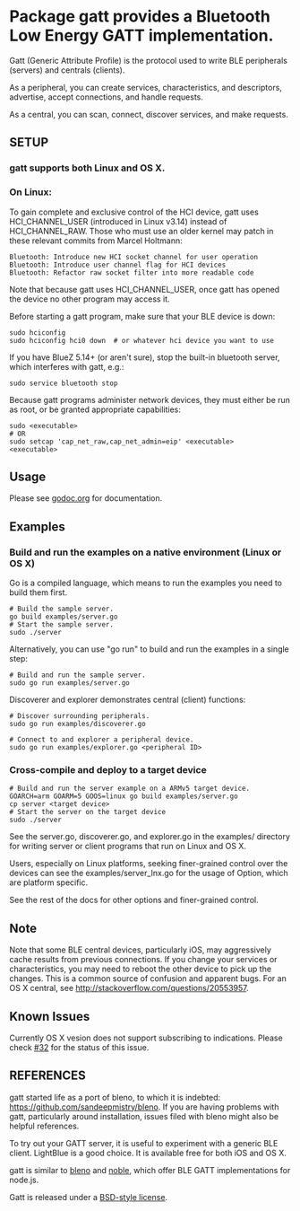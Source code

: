 # Package gatt provides a Bluetooth Low Energy GATT implementation.

Gatt (Generic Attribute Profile) is the protocol used to write BLE peripherals (servers) and centrals (clients).

As a peripheral, you can create services, characteristics, and descriptors,
advertise, accept connections, and handle requests.

As a central, you can scan, connect, discover services, and make requests.

## SETUP

### gatt supports both Linux and OS X.

### On Linux:
To gain complete and exclusive control of the HCI device, gatt uses
HCI_CHANNEL_USER (introduced in Linux v3.14) instead of HCI_CHANNEL_RAW.
Those who must use an older kernel may patch in these relevant commits
from Marcel Holtmann:

    Bluetooth: Introduce new HCI socket channel for user operation
    Bluetooth: Introduce user channel flag for HCI devices
    Bluetooth: Refactor raw socket filter into more readable code

Note that because gatt uses HCI_CHANNEL_USER, once gatt has opened the
device no other program may access it.

Before starting a gatt program, make sure that your BLE device is down:

    sudo hciconfig
    sudo hciconfig hci0 down  # or whatever hci device you want to use

If you have BlueZ 5.14+ (or aren't sure), stop the built-in
bluetooth server, which interferes with gatt, e.g.:

    sudo service bluetooth stop

Because gatt programs administer network devices, they must
either be run as root, or be granted appropriate capabilities:

    sudo <executable>
    # OR
    sudo setcap 'cap_net_raw,cap_net_admin=eip' <executable>
    <executable>

## Usage
Please see [godoc.org](http://godoc.org/github.com/majoyz/gatt) for documentation.

## Examples

### Build and run the examples on a native environment (Linux or OS X)

Go is a compiled language, which means to run the examples you need to build them first.

    # Build the sample server.
    go build examples/server.go
    # Start the sample server.
    sudo ./server

Alternatively, you can use "go run" to build and run the examples in a single step:

    # Build and run the sample server.
    sudo go run examples/server.go

Discoverer and explorer demonstrates central (client) functions:

    # Discover surrounding peripherals.
    sudo go run examples/discoverer.go

    # Connect to and explorer a peripheral device.
    sudo go run examples/explorer.go <peripheral ID>

### Cross-compile and deploy to a target device

    # Build and run the server example on a ARMv5 target device.
    GOARCH=arm GOARM=5 GOOS=linux go build examples/server.go
    cp server <target device>
    # Start the server on the target device
    sudo ./server

See the server.go, discoverer.go, and explorer.go in the examples/
directory for writing server or client programs that run on Linux
and OS X.

Users, especially on Linux platforms, seeking finer-grained control
over the devices can see the examples/server_lnx.go for the usage
of Option, which are platform specific.

See the rest of the docs for other options and finer-grained control.

## Note
Note that some BLE central devices, particularly iOS, may aggressively
cache results from previous connections. If you change your services or
characteristics, you may need to reboot the other device to pick up the
changes. This is a common source of confusion and apparent bugs. For an
OS X central, see http://stackoverflow.com/questions/20553957.

## Known Issues

Currently OS X vesion  does not support subscribing to indications. 
Please check [#32](https://github.com/majoyz/gatt/issues/32) for the status of this issue.

## REFERENCES

gatt started life as a port of bleno, to which it is indebted:
https://github.com/sandeepmistry/bleno. If you are having
problems with gatt, particularly around installation, issues
filed with bleno might also be helpful references.

To try out your GATT server, it is useful to experiment with a
generic BLE client. LightBlue is a good choice. It is available
free for both iOS and OS X.

gatt is similar to [bleno](https://github.com/sandeepmistry/bleno) and [noble](https://github.com/sandeepmistry/noble), which offer BLE GATT implementations for node.js.

Gatt is released under a [BSD-style license](./LICENSE.md).
